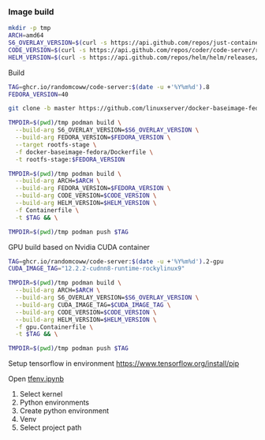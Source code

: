 ### Image build

```bash
mkdir -p tmp
ARCH=amd64
S6_OVERLAY_VERSION=$(curl -s https://api.github.com/repos/just-containers/s6-overlay/releases/latest |grep tag_name | cut -d '"' -f 4 | tr -d 'v')
CODE_VERSION=$(curl -s https://api.github.com/repos/coder/code-server/releases/latest |grep tag_name | cut -d '"' -f 4 | tr -d 'v')
HELM_VERSION=$(curl -s https://api.github.com/repos/helm/helm/releases/latest |grep tag_name | cut -d '"' -f 4 | tr -d 'v')
```

Build

```bash
TAG=ghcr.io/randomcoww/code-server:$(date -u +'%Y%m%d').8
FEDORA_VERSION=40

git clone -b master https://github.com/linuxserver/docker-baseimage-fedora.git

TMPDIR=$(pwd)/tmp podman build \
  --build-arg S6_OVERLAY_VERSION=$S6_OVERLAY_VERSION \
  --build-arg FEDORA_VERSION=$FEDORA_VERSION \
  --target rootfs-stage \
  -f docker-baseimage-fedora/Dockerfile \
  -t rootfs-stage:$FEDORA_VERSION

TMPDIR=$(pwd)/tmp podman build \
  --build-arg ARCH=$ARCH \
  --build-arg FEDORA_VERSION=$FEDORA_VERSION \
  --build-arg CODE_VERSION=$CODE_VERSION \
  --build-arg HELM_VERSION=$HELM_VERSION \
  -f Containerfile \
  -t $TAG && \

TMPDIR=$(pwd)/tmp podman push $TAG
```

GPU build based on Nvidia CUDA container

```bash
TAG=ghcr.io/randomcoww/code-server:$(date -u +'%Y%m%d').2-gpu
CUDA_IMAGE_TAG="12.2.2-cudnn8-runtime-rockylinux9"

TMPDIR=$(pwd)/tmp podman build \
  --build-arg ARCH=$ARCH \
  --build-arg S6_OVERLAY_VERSION=$S6_OVERLAY_VERSION \
  --build-arg CUDA_IMAGE_TAG=$CUDA_IMAGE_TAG \
  --build-arg CODE_VERSION=$CODE_VERSION \
  --build-arg HELM_VERSION=$HELM_VERSION \
  -f gpu.Containerfile \
  -t $TAG && \

TMPDIR=$(pwd)/tmp podman push $TAG
```

Setup tensorflow in environment https://www.tensorflow.org/install/pip

Open [tfenv.ipynb](tfenv.ipynb)

1. Select kernel
2. Python environments
3. Create python environment
4. Venv
5. Select project path